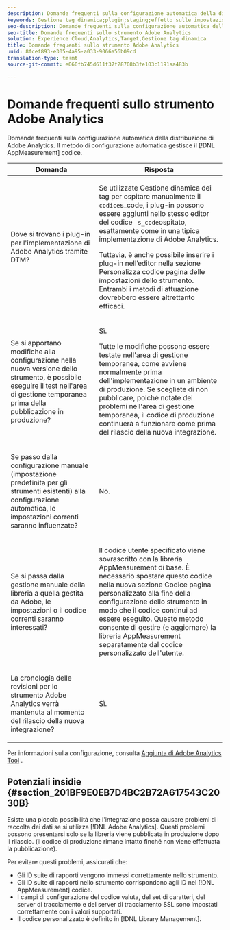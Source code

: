 ```yaml
---
description: Domande frequenti sulla configurazione automatica della distribuzione di Adobe Analytics. Il metodo di configurazione automatico gestisce il codice AppMeasurement per voi.
keywords: Gestione tag dinamica;plugin;staging;effetto sulle impostazioni correnti;cronologia revisioni;potenziali insidie;ID suite di rapporti;codice valuta;server di tracciamento;ssl tracking server;codice personalizzato;gestione libreria
seo-description: Domande frequenti sulla configurazione automatica della distribuzione di Adobe Analytics. Il metodo di configurazione automatico gestisce il codice AppMeasurement per voi.
seo-title: Domande frequenti sullo strumento Adobe Analytics
solution: Experience Cloud,Analytics,Target,Gestione tag dinamica
title: Domande frequenti sullo strumento Adobe Analytics
uuid: 8fcef893-e305-4a95-a033-9066a56b09cd
translation-type: tm+mt
source-git-commit: e060fb745d611f37f28708b3fe103c1191aa483b

---
```



# Domande frequenti sullo strumento Adobe Analytics

Domande frequenti sulla configurazione automatica della distribuzione di Adobe Analytics. Il metodo di configurazione automatica gestisce il [!DNL AppMeasurement] codice.

<table id="table_A50D00E2C47A473B92DA800FB08FE640"> 
 <thead> 
  <tr> 
   <th colname="col1" class="entry"> Domanda </th> 
   <th colname="col2" class="entry"> Risposta </th> 
  </tr> 
 </thead>
 <tbody> 
  <tr> 
   <td colname="col1"> <p> Dove si trovano i plug-in per l'implementazione di Adobe Analytics tramite DTM? </p> </td> 
   <td colname="col2"> <p> Se utilizzate Gestione dinamica dei tag per ospitare manualmente il <code> codice</code>s_code, i plug-in possono essere aggiunti nello stesso editor del codice <code> s_code</code>ospitato, esattamente come in una tipica implementazione di Adobe Analytics. </p> <p>Tuttavia, è anche possibile inserire i plug-in nell’editor nella sezione <span class="term"> Personalizza codice</span> pagina delle impostazioni dello strumento. Entrambi i metodi di attuazione dovrebbero essere altrettanto efficaci. </p> </td> 
  </tr> 
  <tr> 
   <td colname="col1"> <p>Se si apportano modifiche alla configurazione nella nuova versione dello strumento, è possibile eseguire il test nell'area di gestione temporanea prima della pubblicazione in produzione? </p> </td> 
   <td colname="col2"> <p>Sì.  </p> <p>Tutte le modifiche possono essere testate nell'area di gestione temporanea, come avviene normalmente prima dell'implementazione in un ambiente di produzione. Se scegliete di non pubblicare, poiché notate dei problemi nell'area di gestione temporanea, il codice di produzione continuerà a funzionare come prima del rilascio della nuova integrazione. </p> </td> 
  </tr> 
  <tr> 
   <td colname="col1"> <p>Se passo dalla configurazione manuale (impostazione predefinita per gli strumenti esistenti) alla configurazione automatica, le impostazioni correnti saranno influenzate? </p> </td> 
   <td colname="col2"> <p>No. </p> </td> 
  </tr> 
  <tr> 
   <td colname="col1"> <p>Se si passa dalla gestione manuale della libreria a quella gestita da Adobe, le impostazioni o il codice correnti saranno interessati? </p> </td> 
   <td colname="col2"> <p>Il codice utente specificato viene sovrascritto con la libreria <span class="keyword"> AppMeasurement</span> di base. È necessario spostare questo codice nella nuova sezione Codice <span class="wintitle"></span> pagina personalizzato alla fine della configurazione dello strumento in modo che il codice continui ad essere eseguito. Questo metodo consente di gestire (e aggiornare) la libreria <span class="keyword"> AppMeasurement</span> separatamente dal codice personalizzato dell'utente. </p> </td> 
  </tr> 
  <tr> 
   <td colname="col1"> <p>La cronologia delle revisioni per lo strumento <span class="keyword"> Adobe Analytics</span> verrà mantenuta al momento del rilascio della nuova integrazione? </p> </td> 
   <td colname="col2"> <p>Sì.  </p> </td> 
  </tr> 
 </tbody> 
</table>

Per informazioni sulla configurazione, consulta [Aggiunta di Adobe Analytics Tool](../../../implement/c-implement-with-dtm/c-aa-tool/analytics-dtm.md#concept_FBA6679A0B79490F8296437F11E5E4F8) .

## Potenziali insidie {#section_201BF9E0EB7D4BC2B72A617543C2030B}

Esiste una piccola possibilità che l'integrazione possa causare problemi di raccolta dei dati se si utilizza [!DNL Adobe Analytics]. Questi problemi possono presentarsi solo se la libreria viene pubblicata in produzione dopo il rilascio. (il codice di produzione rimane intatto finché non viene effettuata la pubblicazione).

Per evitare questi problemi, assicurati che:

* Gli ID suite di rapporti vengono immessi correttamente nello strumento.
* Gli ID suite di rapporti nello strumento corrispondono agli ID nel [!DNL AppMeasurement] codice.
* I campi di configurazione del codice valuta, del set di caratteri, del server di tracciamento e del server di tracciamento SSL sono impostati correttamente con i valori supportati.
* Il codice personalizzato è definito in [!DNL Library Management].

